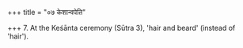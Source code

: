 +++
title = "०७ केशान्वपेति"

+++
7. At the Keśānta ceremony (Sūtra 3), 'hair and beard' (instead of 'hair').
